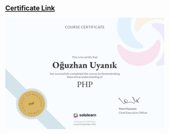 ## <a href="https://www.sololearn.com/certificates/CT-UZPY7RLH">Certificate Link</a>
<img src="https://github.com/oguzhanuyanik-sr/certificates/blob/main/SoloLearn/php/cert-CT-UZPY7RLH.jpg?raw=true" />
